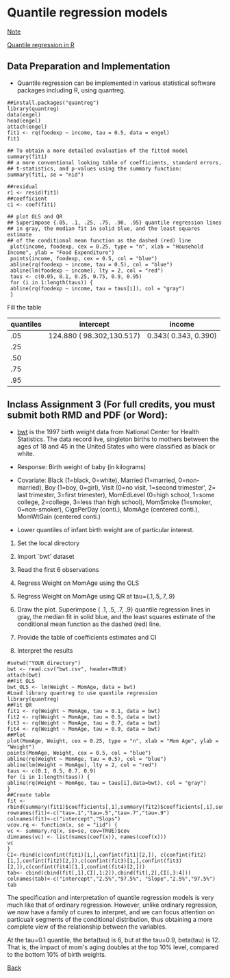 # Quantile regression models

[Note](https://app.box.com/s/jixzb52zc54ibkrthwd8bk4ocirvpgca)

[Quantile regression in R](http://ftp.auckland.ac.nz/software/CRAN/doc/vignettes/quantreg/rq.pdf)

## Data Preparation and Implementation

* Quantile regression can be implemented in various statistical software packages including R, using quantreg.

```{r}
##install.packages("quantreg")
library(quantreg)
data(engel) 
head(engel)
attach(engel)
fit1 <- rq(foodexp ~ income, tau = 0.5, data = engel)
fit1

## To obtain a more detailed evaluation of the fitted model
summary(fit1)
## a more conventional looking table of coefficients, standard errors,
## t-statistics, and p-values using the summary function:
summary(fit1, se = "nid")

##residual
r1 <- resid(fit1)
##coefficient
c1 <- coef(fit1)

## plot OLS and QR
## Superimpose {.05, .1, .25, .75, .90, .95} quantile regression lines
## in gray, the median fit in solid blue, and the least squares estimate
## of the conditional mean function as the dashed (red) line
 plot(income, foodexp, cex = 0.25, type = "n", xlab = "Household Income", ylab = "Food Expenditure")
 points(income, foodexp, cex = 0.5, col = "blue")
 abline(rq(foodexp ~ income, tau = 0.5), col = "blue")
 abline(lm(foodexp ~ income), lty = 2, col = "red")
 taus <- c(0.05, 0.1, 0.25, 0.75, 0.9, 0.95)
 for (i in 1:length(taus)) {
 abline(rq(foodexp ~ income, tau = taus[i]), col = "gray")
 }
```

Fill the table

| quantiles | intercept   |    income                  |
| ------------- | ----------------------- |--------------------- |
| .05   | 124.880 ( 98.302,130.517)    | 0.343( 0.343, 0.390) 
|.25 |   |
|.50  |  |
|.75 |  |
|.95 |  |


## Inclass Assignment 3 (For full credits, you must submit both RMD and PDF (or Word): 

* [bwt](https://app.box.com/s/2792nvtoky3o6qtd91g8hwry91ft95yf) is the 1997 birth weight data from National Center for Health Statistics. 
The data record live, singleton births to mothers between the ages of 18 and 45 in the United States 
who were classified as black or white. 

* Response: Birth weight of baby (in kilograms)

* Covariate: Black (1=black, 0=white), Married (1=married, 0=non-married), Boy (1=boy, 0=girl), 
Visit (0=no visit, 1=second trimester', 2= last trimester, 3=first trimester), 
MomEdLevel (0=high school, 1=some college, 2=college, 3=less than high school), 
MomSmoke (1=smoker, 0=non-smoker), CigsPerDay (conti.), MomAge (centered conti.),  MomWtGain (centered conti.)

* Lower quantiles of infant birth weight are of particular interest.


1) Set the local directory

2) Import `bwt' dataset

3) Read the first 6 observations

4) Regress Weight on MomAge using the OLS

5) Regress Weight on MomAge using QR at tau={.1,.5,.7,.9}

6) Draw the plot. Superimpose { .1, .5, .7, .9} quantile regression lines
 in gray, the median fit in solid blue, and the least squares estimate
 of the conditional mean function as the dashed (red) line.
 
7) Provide the table of coefficients estimates and CI

8) Interpret the results

```{r}
#setwd("YOUR directory")
bwt <- read.csv("bwt.csv", header=TRUE)
attach(bwt)
##Fit OLS
bwt_OLS <- lm(Weight ~ MomAge, data = bwt)
#Load library quantreg to use quantile regression
library(quantreg)
##Fit QR
fit1 <- rq(Weight ~ MomAge, tau = 0.1, data = bwt)
fit2 <- rq(Weight ~ MomAge, tau = 0.5, data = bwt)
fit3 <- rq(Weight ~ MomAge, tau = 0.7, data = bwt)
fit4 <- rq(Weight ~ MomAge, tau = 0.9, data = bwt)
##Plot
plot(MomAge, Weight, cex = 0.25, type = "n", xlab = "Mom Age", ylab = "Weight")
points(MomAge, Weight, cex = 0.5, col = "blue")
abline(rq(Weight ~ MomAge, tau = 0.5), col = "blue")
abline(lm(Weight ~ MomAge), lty = 2, col = "red")
taus <- c(0.1, 0.5, 0.7, 0.9)
for (i in 1:length(taus)) {
abline(rq(Weight ~ MomAge, tau = taus[i],data=bwt), col = "gray")
}
##Create table
fit <- rbind(summary(fit1)$coefficients[,1],summary(fit2)$coefficients[,1],summary(fit3)$coefficients[,1],summary(fit4)$coefficients[,1])
rownames(fit)<-c("tau=.1","tau=.5","tau=.7","tau=.9")
colnames(fit)<-c("intercept","Slops")
vcov.rq <- function(x, se = "iid") {
vc <- summary.rq(x, se=se, cov=TRUE)$cov
dimnames(vc) <- list(names(coef(x)), names(coef(x)))
vc
}
CI<-rbind(c(confint(fit1)[1,],confint(fit1)[2,]), c(confint(fit2)[1,],confint(fit2)[2,]),c(confint(fit3)[1,],confint(fit3)[2,]),c(confint(fit4)[1,],confint(fit4)[2,]))
tab<- cbind(cbind(fit[,1],CI[,1:2]),cbind(fit[,2],CI[,3:4]))
colnames(tab)<-c("intercept","2.5%","97.5%", "Slope","2.5%","97.5%")
tab
```

The specification and interpretation of quantile regression models is very much like that of ordinary regression. 
However, unlike ordinary regression, we now have a family of cures to interpret, and we can focus attention on particualr segments of the conditional distribution, thus obtaining a more complete view of the relationship between the variables. 

At the tau=0.1 quantile,  the beta(tau) is 6, but at the tau=0.9, beta(tau) is 12. 
That is, the impact of mom's aging doubles at the top 10% level, compared to the bottom 10% of birth weights.

[Back](https://github.com/gdlc/STAT_COMP/)

